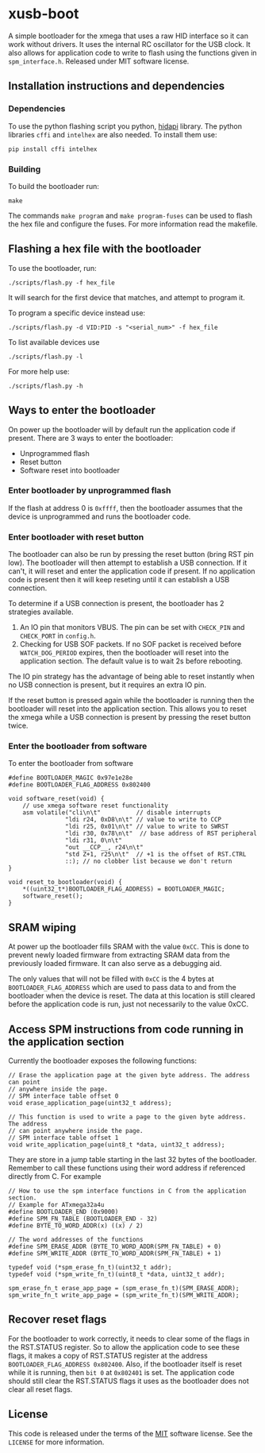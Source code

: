 # xusb-boot

A simple bootloader for the xmega that uses a raw HID interface so it can
work without drivers. It uses the internal RC oscillator for the USB clock.
It also allows for application code to write to flash using the functions
given in `spm_interface.h`. Released under MIT software license.

## Installation instructions and dependencies

### Dependencies
To use the python flashing script you python,
[hidapi](http://www.signal11.us/oss/hidapi/) library. The python libraries
`cffi` and `intelhex` are also needed. To install them use:

```
pip install cffi intelhex
```

### Building

To build the bootloader run:

```
make
```

The commands `make program` and `make program-fuses` can be used to flash the
hex file and configure the fuses. For more information read the makefile.


## Flashing a hex file with the bootloader

To use the bootloader, run:

```
./scripts/flash.py -f hex_file
```

It will search for the first device that matches, and attempt to program it.

To program a specific device instead use:

```
./scripts/flash.py -d VID:PID -s "<serial_num>" -f hex_file
```

To list available devices use

```
./scripts/flash.py -l
```

For more help use:

```
./scripts/flash.py -h
```

## Ways to enter the bootloader

On power up the bootloader will by default run the application code if present.
There are 3 ways to enter the bootloader:

* Unprogrammed flash
* Reset button
* Software reset into bootloader

### Enter bootloader by unprogrammed flash

If the flash at address 0 is `0xffff`, then the bootloader assumes that
the device is unprogrammed and runs the bootloader code.

### Enter bootloader with reset button

The bootloader can also be run by pressing the reset button (bring RST pin low).
The bootloader will then attempt to establish a USB connection. If it can't,
it will reset and enter the application code if present. If no application code
is present then it will keep reseting until it can establish a USB connection.

To determine if a USB connection is present, the bootloader has 2 strategies
available.

1. An IO pin that monitors VBUS. The pin can be set with `CHECK_PIN` and
   `CHECK_PORT` in `config.h`.
2. Checking for USB SOF packets. If no SOF packet is received before
   `WATCH_DOG_PERIOD` expires, then the bootloader will reset into the
   application section. The default value is to wait 2s before rebooting.

The IO pin strategy has the advantage of being able to reset instantly when
no USB connection is present, but it requires an extra IO pin.

If the reset button is pressed again while the bootloader is running then
the bootloader will reset into the application section. This allows you to
reset the xmega while a USB connection is present by pressing the reset button
twice.

### Enter the bootloader from software

To enter the bootloader from software
```
#define BOOTLOADER_MAGIC 0x97e1e28e
#define BOOTLOADER_FLAG_ADDRESS 0x802400

void software_reset(void) {
    // use xmega software reset functionality
    asm volatile("cli\n\t"          // disable interrupts
                "ldi r24, 0xD8\n\t" // value to write to CCP
                "ldi r25, 0x01\n\t" // value to write to SWRST
                "ldi r30, 0x78\n\t"  // base address of RST peripheral
                "ldi r31, 0\n\t"
                "out __CCP__, r24\n\t"
                "std Z+1, r25\n\t"  // +1 is the offset of RST.CTRL
                ::); // no clobber list because we don't return
}

void reset_to_bootloader(void) {
    *((uint32_t*)BOOTLOADER_FLAG_ADDRESS) = BOOTLOADER_MAGIC;
    software_reset();
}
```

## SRAM wiping

At power up the bootloader fills SRAM with the value `0xCC`. This is done
to prevent newly loaded firmware from extracting SRAM data from the previously
loaded firmware. It can also serve as a debugging aid.

The only values that will not be filled with `0xCC` is the 4 bytes at
`BOOTLOADER_FLAG_ADDRESS` which are used to pass data to and from the
bootloader when the device is reset. The data at this location is still cleared
before the application code is run, just not necessarily to the value 0xCC.

## Access SPM instructions from code running in the application section

Currently the bootloader exposes the following functions:

```
// Erase the application page at the given byte address. The address can point
// anywhere inside the page.
// SPM interface table offset 0
void erase_application_page(uint32_t address);

// This function is used to write a page to the given byte address. The address
// can point anywhere inside the page.
// SPM interface table offset 1
void write_application_page(uint8_t *data, uint32_t address);
```

They are store in a jump table starting in the last 32 bytes of the bootloader.
Remember to call these functions using their word address if referenced directly
from C. For example

```
// How to use the spm interface functions in C from the application section.
// Example for ATxmega32a4u
#define BOOTLOADER_END (0x9000)
#define SPM_FN_TABLE (BOOTLOADER_END - 32)
#define BYTE_TO_WORD_ADDR(x) ((x) / 2)

// The word addresses of the functions
#define SPM_ERASE_ADDR (BYTE_TO_WORD_ADDR(SPM_FN_TABLE) + 0)
#define SPM_WRITE_ADDR (BYTE_TO_WORD_ADDR(SPM_FN_TABLE) + 1)

typedef void (*spm_erase_fn_t)(uint32_t addr);
typedef void (*spm_write_fn_t)(uint8_t *data, uint32_t addr);

spm_erase_fn_t erase_app_page = (spm_erase_fn_t)(SPM_ERASE_ADDR);
spm_write_fn_t write_app_page = (spm_write_fn_t)(SPM_WRITE_ADDR);

```

## Recover reset flags

For the bootloader to work correctly, it needs to clear some of the flags
in the RST.STATUS register. So to allow the application code to see these flags,
it makes a copy of RST.STATUS register at the address
`BOOTLOADER_FLAG_ADDRESS 0x802400`. Also, if the bootloader itself is reset
while it is running, then `bit 0` at `0x802401` is set.
The application code should still clear the RST.STATUS flags it uses as the
bootloader does not clear all reset flags.

## License

This code is released under the terms of the
[MIT](https://opensource.org/licenses/MIT) software license. See the `LICENSE`
for more information.

